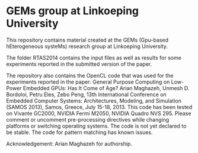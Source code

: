 GEMs group at Linkoeping University
==========
This repository contains material created at the GEMs (Gpu-based hEterogeneous systeMs) research group at Linkoeping University. 

The folder RTAS2014 contains the input files as well as results for some experiments reported in the submitted version of the paper.

The repository also contains the OpenCL code that was used for the experiments reported in the paper:  General Purpose Computing on Low-Power Embedded GPUs: Has It Come of Age? Arian Maghazeh, Unmesh D. Bordoloi, Petru Eles, Zebo Peng, 13th International Conference on Embedded Computer Systems: Architectures, Modeling, and Simulation (SAMOS 2013), Samos, Greece, July 15-18, 2013. This code has been tested on Vivante GC2000, NVIDIA Fermi M2050, NVIDIA Quadro NVS 295. Please comment or uncomment pre-processing directives while changing platforms or switching operating systems. The code is not yet declared to be stable. The code for pattern matching has known issues.

Acknowledgement: Arian Maghazeh for authorship.